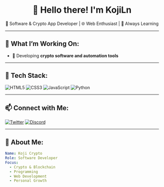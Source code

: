 <h1 align="center">
  👋 Hello there! I'm KojiLn
</h1>

<p align="center">
  🧠 Software & Crypto App Developer | 🌐 Web Enthusiast | 🚀 Always Learning
</p>

---

## 🚀 What I’m Working On:
- 🔧 Developing **crypto software and automation tools**

---

## 🧰 Tech Stack:

![HTML5](https://img.shields.io/badge/HTML5-E34F26?style=for-the-badge&logo=html5&logoColor=white)
![CSS3](https://img.shields.io/badge/CSS3-1572B6?style=for-the-badge&logo=css3&logoColor=white)
![JavaScript](https://img.shields.io/badge/JavaScript-F7DF1E?style=for-the-badge&logo=javascript&logoColor=white)
![Python](https://img.shields.io/badge/Python-3776AB?style=for-the-badge&logo=python&logoColor=yellow)

---

## 📫 Connect with Me:

[![Twitter](https://img.shields.io/badge/Twitter-1DA1F2?style=for-the-badge&logo=twitter&logoColor=white)](https://x.com/peter_sol_eth)
[![Discord](https://img.shields.io/badge/Discord-5865F2?style=for-the-badge&logo=discord&logoColor=white)](https://discord.com/users/kojiln_18636)

---

## 📌 About Me:
```yaml
Name: Koji Crypto
Role: Software Developer
Focus:
  - Crypto & Blockchain
  - Programming
  - Web Development
  - Personal Growth
